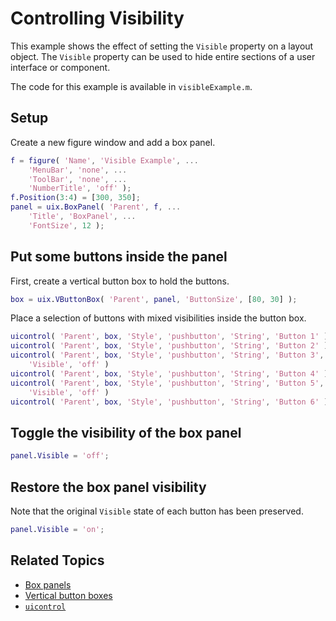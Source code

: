 # Controlling Visibility

This example shows the effect of setting the `Visible` property on a layout object. The `Visible` property can be used to hide entire sections of a user interface or component. 

The code for this example is available in `visibleExample.m`.

## Setup

Create a new figure window and add a box panel.
```matlab
f = figure( 'Name', 'Visible Example', ...
    'MenuBar', 'none', ...
    'ToolBar', 'none', ...
    'NumberTitle', 'off' );
f.Position(3:4) = [300, 350];
panel = uix.BoxPanel( 'Parent', f, ...
    'Title', 'BoxPanel', ...
    'FontSize', 12 );
```

## Put some buttons inside the panel

First, create a vertical button box to hold the buttons.

```matlab
box = uix.VButtonBox( 'Parent', panel, 'ButtonSize', [80, 30] );
```

Place a selection of buttons with mixed visibilities inside the button box.

```matlab
uicontrol( 'Parent', box, 'Style', 'pushbutton', 'String', 'Button 1' )
uicontrol( 'Parent', box, 'Style', 'pushbutton', 'String', 'Button 2' )
uicontrol( 'Parent', box, 'Style', 'pushbutton', 'String', 'Button 3', ...
    'Visible', 'off' )
uicontrol( 'Parent', box, 'Style', 'pushbutton', 'String', 'Button 4' )
uicontrol( 'Parent', box, 'Style', 'pushbutton', 'String', 'Button 5', ...
    'Visible', 'off' )
uicontrol( 'Parent', box, 'Style', 'pushbutton', 'String', 'Button 6' )
```

## Toggle the visibility of the box panel

```matlab
panel.Visible = 'off';
```

## Restore the box panel visibility

Note that the original `Visible` state of each button has been preserved.

```matlab
panel.Visible = 'on';
```

## Related Topics

* [Box panels](uixBoxPanel.md)
* [Vertical button boxes](uixVButtonBox.md)
* [`uicontrol`](https://www.mathworks.com/help/matlab/ref/uicontrol.html)